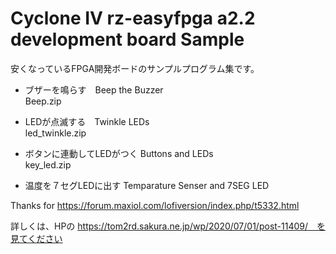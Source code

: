 # Cyclone IV rz-easyfpga a2.2 development board Sample 
安くなっているFPGA開発ボードのサンプルプログラム集です。

- ブザーを鳴らす　Beep the Buzzer   
  Beep.zip 

- LEDが点滅する　Twinkle LEDs    
  led_twinkle.zip

- ボタンに連動してLEDがつく Buttons and LEDs  
  key_led.zip

- 温度を７セグLEDに出す Temparature Senser and 7SEG LED


Thanks for https://forum.maxiol.com/lofiversion/index.php/t5332.html

詳しくは、HPの https://tom2rd.sakura.ne.jp/wp/2020/07/01/post-11409/　を見てください
